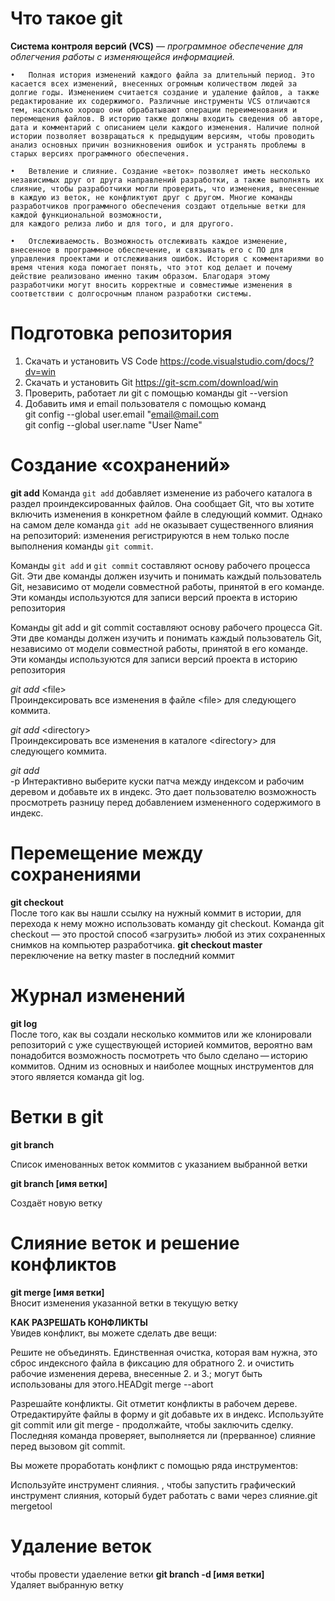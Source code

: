 # Что такое git
**Cистема контроля версий (VCS)** — *программное обеспечение для облегчения работы с изменяющейся информацией.*

    •	Полная история изменений каждого файла за длительный период. Это касается всех изменений, внесенных огромным количеством людей за долгие годы. Изменением считается создание и удаление файлов, а также редактирование их содержимого. Различные инструменты VCS отличаются тем, насколько хорошо они обрабатывают операции переименования и перемещения файлов. В историю также должны входить сведения об авторе, дата и комментарий с описанием цели каждого изменения. Наличие полной истории позволяет возвращаться к предыдущим версиям, чтобы проводить анализ основных причин возникновения ошибок и устранять проблемы в старых версиях программного обеспечения.   

    •	Ветвление и слияние. Создание «веток» позволяет иметь несколько независимых друг от друга направлений разработки, а также выполнять их слияние, чтобы разработчики могли проверить, что изменения, внесенные в каждую из веток, не конфликтуют друг с другом. Многие команды разработчиков программного обеспечения создают отдельные ветки для каждой функциональной возможности, 
    для каждого релиза либо и для того, и для другого. 

    •	Отслеживаемость. Возможность отслеживать каждое изменение, внесенное в программное обеспечение, и связывать его с ПО для управления проектами и отслеживания ошибок. История с комментариями во время чтения кода помогает понять, что этот код делает и почему действие реализовано именно таким образом. Благодаря этому разработчики могут вносить корректные и совместимые изменения в соответствии с долгосрочным планом разработки системы. 


# Подготовка репозитория

1.	Скачать и установить VS Code https://code.visualstudio.com/docs/?dv=win
2.	Скачать и установить Git https://git-scm.com/download/win
3.	Проверить, работает ли git  с помощью команды 
git --version
4.	Добавить имя и email пользователя с помощью команд  
  git config --global user.email "email@mail.com  
  git config --global user.name "User Name"

# Создание «сохранений»

**git add**
Команда `git add` добавляет изменение из рабочего каталога в раздел проиндексированных файлов. Она сообщает Git, что вы хотите включить изменения в конкретном файле в следующий коммит. Однако на самом деле команда `git add` не оказывает существенного влияния на репозиторий: изменения регистрируются в нем только после выполнения команды `git commit`.

 Команды `git add` и `git commit` составляют основу рабочего процесса Git. Эти две команды должен изучить и понимать каждый пользователь Git, независимо от модели совместной работы, принятой в его команде. Эти команды используются для записи версий проекта в историю репозитория

Команды git add и git commit составляют основу рабочего процесса Git. Эти две команды должен изучить и понимать каждый пользователь Git, независимо от модели совместной работы, принятой в его команде. Эти команды используются для записи версий проекта в историю репозитория

*git add* &lt;file&gt;   
Проиндексировать все изменения в файле &lt;file&gt; для следующего коммита.

*git add* &lt;directory&gt;  
Проиндексировать все изменения в каталоге &lt;directory&gt; для следующего коммита.

*git add*   
-p Интерактивно выберите куски патча между индексом и рабочим деревом и добавьте их в индекс. Это дает пользователю возможность просмотреть разницу перед добавлением измененного содержимого в индекс.

# Перемещение между сохранениями

**git checkout**  
После того как вы нашли ссылку на нужный коммит в истории, для перехода к нему можно использовать команду git checkout. Команда git checkout — это простой способ «загрузить» любой из этих сохраненных снимков на компьютер разработчика. 
**git checkout master**  
переключение на ветку master в последний коммит

# Журнал изменений
**git log**  
После того, как вы создали несколько коммитов или же клонировали репозиторий с уже существующей историей коммитов, вероятно вам понадобится возможность посмотреть что было сделано — историю коммитов. Одним из основных и наиболее мощных инструментов для этого является команда git log.

# Ветки в git

**git branch**

Список именованных веток коммитов с указанием выбранной ветки  

**git branch [имя ветки]**

Создаёт новую ветку
# Слияние веток и решение конфликтов

**git merge [имя ветки]**  
Вносит изменения указанной ветки в текущую ветку

**КАК РАЗРЕШАТЬ КОНФЛИКТЫ**   
Увидев конфликт, вы можете сделать две вещи:

Решите не объединять. Единственная очистка, которая вам нужна, это сброс индексного файла в фиксацию для обратного 2. и очистить рабочие изменения дерева, внесенные 2. и 3.; могут быть использованы для этого.HEADgit merge --abort

Разрешайте конфликты. Git отметит конфликты в рабочем дереве. Отредактируйте файлы в форму и git добавьте их в индекс. Используйте git commit или git merge - продолжайте, чтобы заключить сделку. Последняя команда проверяет, выполняется ли (прерванное) слияние перед вызовом git commit.

Вы можете проработать конфликт с помощью ряда инструментов:

Используйте инструмент слияния. , чтобы запустить графический инструмент слияния, который будет работать с вами через слияние.git mergetool


# Удаление веток
чтобы провести удаеление ветки 
**git branch -d [имя ветки]**  
Удаляет выбранную ветку

